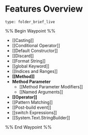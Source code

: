 # Features Overview
 
```ccard
type: folder_brief_live
```
 
%% Begin Waypoint %%
- [[Casting]]
- [[Conditional Operator]]
- [[Default Constructor]]
- [[Discard]]
- [[Format String]]
- [[global Keyword]]
- [[Indices and Ranges]]
- **[[Method]]**
- **Method Parameter**
	- [[Method Parameter Modifiers]]
	- [[Named Arguments]]
- **[[Operator]]**
- [[Pattern Matching]]
- [[Post-build event]]
- [[switch Expressions]]
- [[System.Text.StringBuilder]]

%% End Waypoint %%